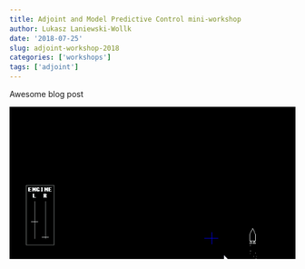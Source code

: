 ```yaml
---
title: Adjoint and Model Predictive Control mini-workshop
author: Lukasz Laniewski-Wollk
date: '2018-07-25'
slug: adjoint-workshop-2018
categories: ['workshops']
tags: ['adjoint']
---
```


Awesome blog post

![Rocket control](images/rakieta1.gif)

